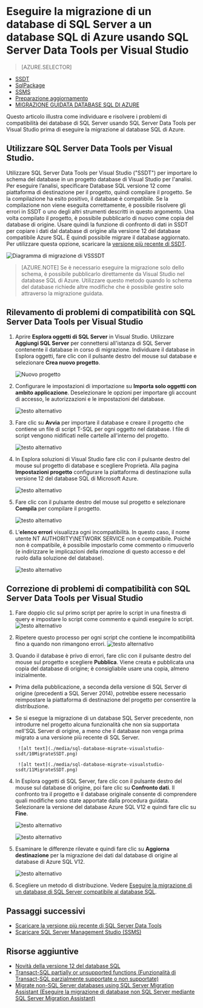 <properties
   pageTitle="Risolvere i problemi di compatibilità del database del server SQL prima di effettuare la migrazione al database SQL | Microsoft Azure"
   description="Database SQL di Microsoft Azure, migrazione del database, compatibilità, migrazione guidata di SQL Azure, SSDT"
   services="sql-database"
   documentationCenter=""
   authors="CarlRabeler"
   manager="jhubbard"
   editor=""/>

<tags
   ms.service="sql-database"
   ms.devlang="NA"
   ms.topic="article"
   ms.tgt_pltfrm="NA"
   ms.workload="sqldb-migrate"
   ms.date="08/24/2016"
   ms.author="carlrab"/>  

# Eseguire la migrazione di un database di SQL Server a un database SQL di Azure usando SQL Server Data Tools per Visual Studio 

> [AZURE.SELECTOR]
- [SSDT](sql-database-cloud-migrate-fix-compatibility-issues-ssdt.md)
- [SqlPackage](sql-database-cloud-migrate-determine-compatibility-sqlpackage.md)
- [SSMS](sql-database-cloud-migrate-determine-compatibility-ssms.md)
- [Preparazione aggiornamento](http://www.microsoft.com/download/details.aspx?id=48119)
- [MIGRAZIONE GUIDATA DATABASE SQL DI AZURE](sql-database-cloud-migrate-fix-compatibility-issues.md)

Questo articolo illustra come individuare e risolvere i problemi di compatibilità dei database di SQL Server usando SQL Server Data Tools per Visual Studio prima di eseguire la migrazione al database SQL di Azure.

## Utilizzare SQL Server Data Tools per Visual Studio.

Utilizzare SQL Server Data Tools per Visual Studio ("SSDT") per importare lo schema del database in un progetto database di Visual Studio per l'analisi. Per eseguire l’analisi, specificare Database SQL versione 12 come piattaforma di destinazione per il progetto, quindi compilare il progetto. Se la compilazione ha esito positivo, il database è compatibile. Se la compilazione non viene eseguita correttamente, è possibile risolvere gli errori in SSDT o uno degli altri strumenti descritti in questo argomento. Una volta compilato il progetto, è possibile pubblicarlo di nuovo come copia del database di origine. Usare quindi la funzione di confronto di dati in SSDT per copiare i dati dal database di origine alla versione 12 del database compatibile Azure SQL. È quindi possibile migrare il database aggiornato. Per utilizzare questa opzione, scaricare la [versione più recente di SSDT](https://msdn.microsoft.com/library/mt204009.aspx).

  ![Diagramma di migrazione di VSSSDT](./media/sql-database-cloud-migrate/03VSSSDTDiagram.png)

  > [AZURE.NOTE] Se è necessario eseguire la migrazione solo dello schema, è possibile pubblicarlo direttamente da Visual Studio nel database SQL di Azure. Utilizzare questo metodo quando lo schema del database richiede altre modifiche che è possibile gestire solo attraverso la migrazione guidata.

## Rilevamento di problemi di compatibilità con SQL Server Data Tools per Visual Studio
   
1.	Aprire **Esplora oggetti di SQL Server** in Visual Studio. Utilizzare **Aggiungi SQL Server** per connettersi all'istanza di SQL Server contenente il database in corso di migrazione. Individuare il database in Esplora oggetti, fare clic con il pulsante destro del mouse sul database e selezionare **Crea nuovo progetto**.
    
	![Nuovo progetto](./media/sql-database-migrate-visualstudio-ssdt/02MigrateSSDT.png)  
   
2.	Configurare le impostazioni di importazione su **Importa solo oggetti con ambito applicazione**. Deselezionare le opzioni per importare gli account di accesso, le autorizzazioni e le impostazioni del database.

    ![testo alternativo](./media/sql-database-migrate-visualstudio-ssdt/03MigrateSSDT.png)  

3.	Fare clic su **Avvia** per importare il database e creare il progetto che contiene un file di script T-SQL per ogni oggetto nel database. I file di script vengono nidificati nelle cartelle all'interno del progetto.

    ![testo alternativo](./media/sql-database-migrate-visualstudio-ssdt/04MigrateSSDT.png)  

4.	In Esplora soluzioni di Visual Studio fare clic con il pulsante destro del mouse sul progetto di database e scegliere Proprietà. Alla pagina **Impostazioni progetto** configurare la piattaforma di destinazione sulla versione 12 del database SQL di Microsoft Azure.
    
    ![testo alternativo](./media/sql-database-migrate-visualstudio-ssdt/05MigrateSSDT.png)  
    
5.	Fare clic con il pulsante destro del mouse sul progetto e selezionare **Compila** per compilare il progetto.
    
	![testo alternativo](./media/sql-database-migrate-visualstudio-ssdt/06MigrateSSDT.png)  
    
6.	L’**elenco errori** visualizza ogni incompatibilità. In questo caso, il nome utente NT AUTHORITY\\NETWORK SERVICE non è compatibile. Poiché non è compatibile, è possibile impostarlo come commento o rimuoverlo (e indirizzare le implicazioni della rimozione di questo accesso e del ruolo dalla soluzione del database).
    
	![testo alternativo](./media/sql-database-migrate-visualstudio-ssdt/07MigrateSSDT.png)
    
## Correzione di problemi di compatibilità con SQL Server Data Tools per Visual Studio

1.	Fare doppio clic sul primo script per aprire lo script in una finestra di query e impostare lo script come commento e quindi eseguire lo script. ![testo alternativo](./media/sql-database-migrate-visualstudio-ssdt/08MigrateSSDT.png)

2.	Ripetere questo processo per ogni script che contiene le incompatibilità fino a quando non rimangono errori. ![testo alternativo](./media/sql-database-migrate-visualstudio-ssdt/09MigrateSSDT.png)
    
3.	Quando il database è privo di errori, fare clic con il pulsante destro del mouse sul progetto e scegliere **Pubblica**. Viene creata e pubblicata una copia del database di origine; è consigliabile usare una copia, almeno inizialmente.
 - Prima della pubblicazione, a seconda della versione di SQL Server di origine (precedenti a SQL Server 2014), potrebbe essere necessario reimpostare la piattaforma di destinazione del progetto per consentire la distribuzione.
 - Se si esegue la migrazione di un database SQL Server precedente, non introdurre nel progetto alcuna funzionalità che non sia supportata nell'SQL Server di origine, a meno che il database non venga prima migrato a una versione più recente di SQL Server.

    	![alt text](./media/sql-database-migrate-visualstudio-ssdt/10MigrateSSDT.png)    
    
    	![alt text](./media/sql-database-migrate-visualstudio-ssdt/11MigrateSSDT.png)    
    	
4.	In Esplora oggetti di SQL Server, fare clic con il pulsante destro del mouse sul database di origine, poi fare clic su **Confronto dati**. Il confronto tra il progetto e il database originale consente di comprendere quali modifiche sono state apportate dalla procedura guidata. Selezionare la versione del database Azure SQL V12 e quindi fare clic su **Fine**.
    
	![testo alternativo](./media/sql-database-migrate-visualstudio-ssdt/12MigrateSSDT.png)
    
	![testo alternativo](./media/sql-database-migrate-visualstudio-ssdt/13MigrateSSDT.png)

5.	Esaminare le differenze rilevate e quindi fare clic su **Aggiorna destinazione** per la migrazione dei dati dal database di origine al database di Azure SQL V12.
    
	![testo alternativo](./media/sql-database-migrate-visualstudio-ssdt/14MigrateSSDT.png)  
    
6.	Scegliere un metodo di distribuzione. Vedere [Eseguire la migrazione di un database di SQL Server compatibile al database SQL](sql-database-cloud-migrate.md).

## Passaggi successivi

- [Scaricare la versione più recente di SQL Server Data Tools](https://msdn.microsoft.com/library/mt204009.aspx)
- [Scaricare SQL Server Management Studio (SSMS)](https://msdn.microsoft.com/library/mt238290.aspx)

## Risorse aggiuntive

- [Novità della versione 12 del database SQL](sql-database-v12-whats-new.md)
- [Transact-SQL partially or unsupported functions (Funzionalità di Transact-SQL parzialmente supportate o non supportate)](sql-database-transact-sql-information.md)
- [Migrate non-SQL Server databases using SQL Server Migration Assistant (Eseguire la migrazione di database non SQL Server mediante SQL Server Migration Assistant)](http://blogs.msdn.com/b/ssma/)

<!---HONumber=AcomDC_0831_2016-->